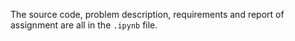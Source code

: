 The source code, problem description, requirements and report of assignment are all in the `.ipynb` file.
